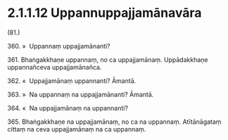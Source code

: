 

# 2.1.1.12 Uppannuppajjamānavāra





(81.)

360\. »  Uppannaṃ uppajjamānanti?

361\. Bhaṅgakkhaṇe uppannaṃ, no ca uppajjamānaṃ. Uppādakkhaṇe uppannañceva uppajjamānañca.

362\. «  Uppajjamānaṃ uppannanti? Āmantā.

363\. »  Na uppannaṃ na uppajjamānanti? Āmantā.

364\. «  Na uppajjamānaṃ na uppannanti?

365\. Bhaṅgakkhaṇe na uppajjamānaṃ, no ca na uppannaṃ. Atītānāgataṃ cittaṃ na ceva uppajjamānaṃ na ca uppannaṃ.



